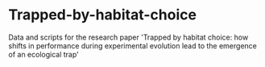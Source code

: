 # Trapped-by-habitat-choice
Data and scripts for the research paper 'Trapped by habitat choice: how shifts in performance during experimental evolution lead to the emergence of an ecological trap'
